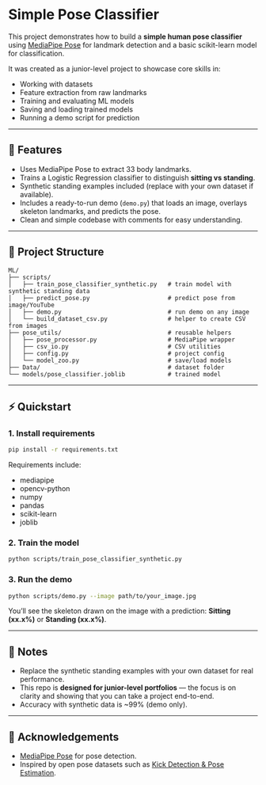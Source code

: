 # Simple Pose Classifier

This project demonstrates how to build a **simple human pose classifier** using [MediaPipe Pose](https://developers.google.com/mediapipe/solutions/vision/pose) for landmark detection and a basic scikit-learn model for classification.  

It was created as a junior-level project to showcase core skills in:
- Working with datasets
- Feature extraction from raw landmarks
- Training and evaluating ML models
- Saving and loading trained models
- Running a demo script for prediction

---

## 🚀 Features
- Uses MediaPipe Pose to extract 33 body landmarks.
- Trains a Logistic Regression classifier to distinguish **sitting vs standing**.
- Synthetic standing examples included (replace with your own dataset if available).
- Includes a ready-to-run demo (`demo.py`) that loads an image, overlays skeleton landmarks, and predicts the pose.
- Clean and simple codebase with comments for easy understanding.

---

## 📂 Project Structure
```
ML/
├── scripts/
│   ├── train_pose_classifier_synthetic.py   # train model with synthetic standing data
│   ├── predict_pose.py                      # predict pose from image/YouTube
│   ├── demo.py                              # run demo on any image
│   └── build_dataset_csv.py                 # helper to create CSV from images
├── pose_utils/                              # reusable helpers
│   ├── pose_processor.py                    # MediaPipe wrapper
│   ├── csv_io.py                            # CSV utilities
│   ├── config.py                            # project config
│   └── model_zoo.py                         # save/load models
├── Data/                                    # dataset folder
└── models/pose_classifier.joblib            # trained model
```

---

## ⚡ Quickstart

### 1. Install requirements
```bash
pip install -r requirements.txt
```

Requirements include:
- mediapipe
- opencv-python
- numpy
- pandas
- scikit-learn
- joblib

### 2. Train the model
```bash
python scripts/train_pose_classifier_synthetic.py
```

### 3. Run the demo
```bash
python scripts/demo.py --image path/to/your_image.jpg
```

You’ll see the skeleton drawn on the image with a prediction: **Sitting (xx.x%)** or **Standing (xx.x%)**.

---

## 📌 Notes
- Replace the synthetic standing examples with your own dataset for real performance.
- This repo is **designed for junior-level portfolios** — the focus is on clarity and showing that you can take a project end-to-end.
- Accuracy with synthetic data is ~99% (demo only).

---

## 🙌 Acknowledgements
- [MediaPipe Pose](https://developers.google.com/mediapipe/solutions/vision/pose) for pose detection.
- Inspired by open pose datasets such as [Kick Detection & Pose Estimation](https://github.com/pachauriyash/Kick-Detection-and-pose-estimation).
